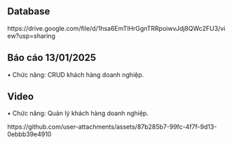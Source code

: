 <h2 align="left">Database</h2>
<p align="left"> https://drive.google.com/file/d/1hsa6EmTlHrGgnTRRpoiwvJdj8QWc2FU3/view?usp=sharing</p>

<h2 align="left">Báo cáo 13/01/2025</h2>
<p align="left">• Chức năng: CRUD khách hàng doanh nghiệp.</p>

<h2 align="left">Video</h2>
<p align="left">• Chức năng: Quản lý khách hàng doanh nghiệp. </p>
<p align="left">https://github.com/user-attachments/assets/87b285b7-99fc-4f7f-9d13-0ebbb39e4910</p>

